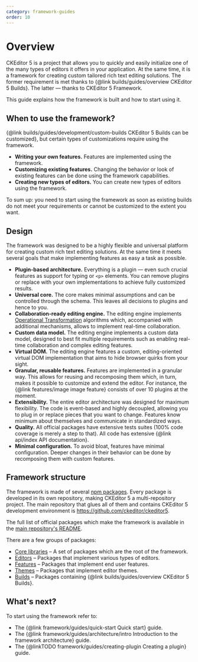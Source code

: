 ```yaml
---
category: framework-guides
order: 10
---
```


# Overview

CKEditor 5 is a project that allows you to quickly and easily initialize one of the many types of editors it offers in your application. At the same time, it is a framework for creating custom tailored rich text editing solutions. The former requirement is met thanks to {@link builds/guides/overview CKEditor 5 Builds}. The latter &mdash; thanks to CKEditor 5 Framework.

This guide explains how the framework is built and how to start using it.

## When to use the framework?

{@link builds/guides/development/custom-builds CKEditor 5 Builds can be customized}, but certain types of customizations require using the framework.

* **Writing your own features.** Features are implemented using the framework.
* **Customizing existing features.** Changing the behavior or look of existing features can be done using the framework capabilities.
* **Creating new types of editors.** You can create new types of editors using the framework.

To sum up: you need to start using the framework as soon as existing builds do not meet your requirements or cannot be customized to the extent you want.

## Design

The framework was designed to be a highly flexible and universal platform for creating custom rich text editing solutions. At the same time it meets several goals that make implementing features as easy a task as possible.

* **Plugin-based architecture.** Everything is a plugin &mdash; even such crucial features as support for typing or `<p>` elements. You can remove plugins or replace with your own implementations to achieve fully customized results.
* **Universal core.** The core makes minimal assumptions and can be controlled through the schema. This leaves all decisions to plugins and hence to you.
* **Collaboration-ready editing engine.** The editing engine implements [Operational Transformation](https://en.wikipedia.org/wiki/Operational_transformation) algorithms which, accompanied with additional mechanisms, allows to implement real-time collaboration.
* **Custom data model.** The editing engine implements a custom data model, designed to best fit multiple requirements such as enabling real-time collaboration and complex editing features.
* **Virtual DOM.** The editing engine features a custom, editing-oriented virtual DOM implementation that aims to hide browser quirks from your sight.
* **Granular, reusable features.** Features are implemented in a granular way. This allows for reusing and recomposing them which, in turn, makes it possible to customize and extend the editor. For instance, the {@link features/image image feature} consists of over 10 plugins at the moment.
* **Extensibility.** The entire editor architecture was designed for maximum flexibility. The code is event-based and highly decoupled, allowing you to plug in or replace pieces that you want to change. Features know minimum about themselves and communicate in standardized ways.
* **Quality.** All official packages have extensive tests suites (100% code coverage is merely a step to that). All code has extensive {@link api/index API documentation}.
* **Minimal configuration.** To avoid bloat, features have minimal configuration. Deeper changes in their behavior can be done by recomposing them with custom features.

## Framework structure

The framework is made of several [npm packages](https://npmjs.com). Every package is developed in its own repository, making CKEditor 5 a multi-repository project. The main repository that glues all of them and contains CKEditor 5 development environment is https://github.com/ckeditor/ckeditor5.

The full list of official packages which make the framework is available in the [main repository's README](https://github.com/ckeditor/ckeditor5#packages).

There are a few groups of packages:

* [Core libraries](https://github.com/ckeditor/ckeditor5#core-libraries) &ndash; A set of packages which are the root of the framework.
* [Editors](https://github.com/ckeditor/ckeditor5#editors) &ndash; Packages that implement various types of editors.
* [Features](https://github.com/ckeditor/ckeditor5#features) &ndash; Packages that implement end user features.
* [Themes](https://github.com/ckeditor/ckeditor5#themes) &ndash; Packages that implement editor themes.
* [Builds](https://github.com/ckeditor/ckeditor5#builds) &ndash; Packages containing {@link builds/guides/overview CKEditor 5 Builds}.

## What's next?

To start using the framework refer to:

* The {@link framework/guides/quick-start Quick start} guide.
* The {@link framework/guides/architecture/intro Introduction to the framework architecture} guide.
* The {@linkTODO framework/guides/creating-plugin Creating a plugin} guide.
